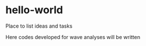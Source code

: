 # hello-world
Place to list ideas and tasks

Here codes developed for wave analyses will be written
